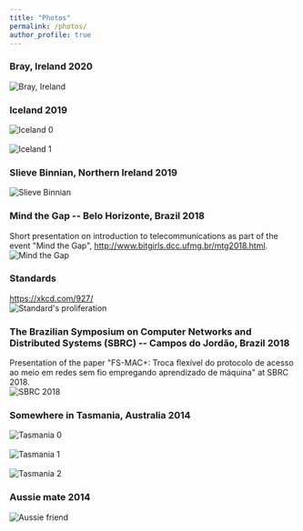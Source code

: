 ```yaml
---
title: "Photos"
permalink: /photos/
author_profile: true
---
```

### Bray, Ireland 2020
![Bray, Ireland](/images/photos/bray-ireland.jpg)

### Iceland 2019

![Iceland 0](/images/photos/iceland.jpg) <br> <br>
![Iceland 1](/images/photos/iceland_1.jpg)

### Slieve Binnian, Northern Ireland 2019

![Slieve Binnian](/images/photos/Slieve_Binnian_2019.jpg)

### Mind the Gap -- Belo Horizonte, Brazil 2018

Short presentation on introduction to telecommunications as part of the event "Mind the Gap", <http://www.bitgirls.dcc.ufmg.br/mtg2018.html>. <br>
![Mind the Gap](/images/photos/MindTheGap_2018.jpg)

### Standards

<https://xkcd.com/927/> <br>
![Standard's proliferation](/images/photos/Standards.png)


### The Brazilian Symposium on Computer Networks and Distributed Systems (SBRC) -- Campos do Jordão, Brazil 2018

Presentation of the paper "FS-MAC+: Troca flexível do protocolo de acesso ao meio em redes sem fio empregando aprendizado de máquina" at SBRC 2018. <br>
![SBRC 2018](/images/photos/SBRC_2018.jpg)

### Somewhere in Tasmania, Australia 2014

![Tasmania 0](/images/photos/Tasmania_0.JPG) <br> <br>
![Tasmania 1](/images/photos/Tasmania_1.JPG) <br> <br>
![Tasmania 2](/images/photos/Tasmania_2.JPG)

### Aussie mate 2014

![Aussie friend](/images/photos/AussieFriend.JPG) <br> 
